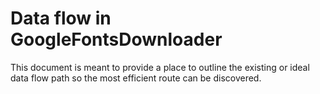 # Data flow in GoogleFontsDownloader

This document is meant to provide a place to outline the existing or ideal data flow path so the most efficient route can be discovered.
